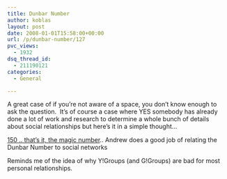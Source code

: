 ```yaml
---
title: Dunbar Number
author: koblas
layout: post
date: 2008-01-01T15:58:00+00:00
url: /p/dunbar-number/127
pvc_views:
  - 1932
dsq_thread_id:
  - 211190121
categories:
  - General

---
```

A great case of if you&#8217;re not aware of a space, you don&#8217;t know enough to ask the question.&nbsp; It&#8217;s of course a case where YES somebody has already done a lot of work and research to determine a whole bunch of details about social relationships but here&#8217;s it in a simple thought&#8230;

[150 .. that&#8217;s it, the magic number][1].. Andrew does a good job of relating the Dunbar Number to social networks

Reminds me of the idea of why Y!Groups (and G!Groups) are bad for most personal relationships.

 [1]: http://andrewchen.typepad.com/andrew_chens_blog/2007/12/public-and-priv.html